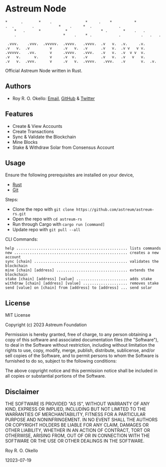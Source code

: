 # Astreum Node

```
*      .       *    .               *     .    *          *
.  .        .           *    .     *  .            .
    *   .      *           *               * .       *    .   .
    .                     *    .    * .            .         .   .   .

 .vvv.    .vvv.  .vvvvv.  .vvvv.   .vvvv.  .v   v.  .v.     .v.
.v   v.  .v         v     .v   v.  .v      .v   v.  .v v   v v.
.vvvvv.   .vv.      v     .vvvv.   .vvv.   .v   v.  .v  v v  v.
.v   v.      v.     v     .v  v.   .v      .v   v.  .v   v   v.
.v   v.  .vvv.      v     .v   v.  .vvvv.   .vvv.   .v       v.  .v.
```

Official Astreum Node written in Rust.

## Authors

- Roy R. O. Okello: [Email](mailto:royokello@protonmail.com), [GitHub](https://github.com/royokello) & [Twitter](https://twitter.com/RealOkello)

## Features

- Create & View Accounts
- Create Transactions
- Sync & Validate the Blockchain
- Mine Blocks
- Stake & Withdraw Solar from Consensus Account

## Usage

Ensure the following prerequisites are installed on your device,

- [Rust](https://www.rust-lang.org/tools/install)
- [Git](https://git-scm.com/downloads)

Steps:

- Clone the repo with `git clone https://github.com/astreum/astreum-rs.git`
- Open the repo with `cd astreum-rs`
- Run through Cargo with `cargo run [command]`
- Update repo with `git pull --all`

CLI Commands:

```
help .................................................. lists commands
new ................................................... creates a new account
sync [chain] .......................................... validates the blockchain
mine [chain] [address] ................................ extends the blockchain
stake [chain] [address] [value] ....................... adds stake
withdraw [chain] [address] [value] .................... removes stake
send [value] on [chain] from [address] to [address] ... send solar
```

## License

MIT License

Copyright (c) 2023 Astreum Foundation

Permission is hereby granted, free of charge, to any person obtaining a copy
of this software and associated documentation files (the "Software"), to deal
in the Software without restriction, including without limitation the rights
to use, copy, modify, merge, publish, distribute, sublicense, and/or sell
copies of the Software, and to permit persons to whom the Software is
furnished to do so, subject to the following conditions:

The above copyright notice and this permission notice shall be included in all
copies or substantial portions of the Software.

## Disclaimer

THE SOFTWARE IS PROVIDED "AS IS", WITHOUT WARRANTY OF ANY KIND, EXPRESS OR
IMPLIED, INCLUDING BUT NOT LIMITED TO THE WARRANTIES OF MERCHANTABILITY,
FITNESS FOR A PARTICULAR PURPOSE AND NONINFRINGEMENT. IN NO EVENT SHALL THE
AUTHORS OR COPYRIGHT HOLDERS BE LIABLE FOR ANY CLAIM, DAMAGES OR OTHER
LIABILITY, WHETHER IN AN ACTION OF CONTRACT, TORT OR OTHERWISE, ARISING FROM,
OUT OF OR IN CONNECTION WITH THE SOFTWARE OR THE USE OR OTHER DEALINGS IN THE
SOFTWARE.

Roy R. O. Okello

12023-07-19
